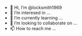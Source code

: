 - 👋 Hi, I’m @locksmith1969
- 👀 I’m interesed in ...
- 🌱 I’m currently learning ...
- 💞️ I’m looking to collaborate on ...
- 📫 How to reach me ...

<!---
locksmith1969/locksmith1969 is a ✨ special ✨ repository because its `README.md` (this file) appears on your GitHub profile.
You can click the Preview link to take a look at your changes.
--->
